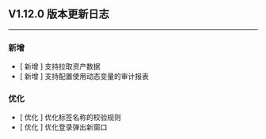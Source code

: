 ## V1.12.0 版本更新日志

---

### 新增

- [ 新增 ] 支持拉取资产数据
- [ 新增 ] 支持配置使用动态变量的审计报表

### 优化

- [ 优化 ] 优化标签名称的校验规则
- [ 优化 ] 优化登录弹出新窗口

